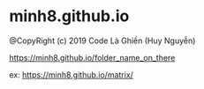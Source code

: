 # minh8.github.io
@CopyRight (c) 2019 Code Là Ghiền (Huy Nguyễn)

https://minh8.github.io/folder_name_on_there

ex: https://minh8.github.io/matrix/ 
